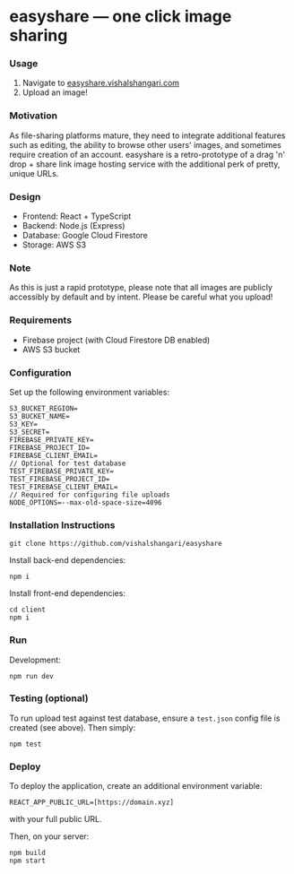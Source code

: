 # easyshare &mdash; one click image sharing

### Usage

1.  Navigate to [easyshare.vishalshangari.com](https://easyshare.vishalshangari.com/)
2.  Upload an image!

### Motivation

As file-sharing platforms mature, they need to integrate additional features such as editing, the ability to browse other users' images, and sometimes require creation of an account. easyshare is a retro-prototype of a drag 'n' drop + share link image hosting service with the additional perk of pretty, unique URLs.

### Design

- Frontend: React + TypeScript
- Backend: Node.js (Express)
- Database: Google Cloud Firestore
- Storage: AWS S3

### Note

As this is just a rapid prototype, please note that all images are publicly accessibly by default and by intent. Please be careful what you upload!

### Requirements

- Firebase project (with Cloud Firestore DB enabled)
- AWS S3 bucket

### Configuration

Set up the following environment variables:

    S3_BUCKET_REGION=
    S3_BUCKET_NAME=
    S3_KEY=
    S3_SECRET=
    FIREBASE_PRIVATE_KEY=
    FIREBASE_PROJECT_ID=
    FIREBASE_CLIENT_EMAIL=
    // Optional for test database
    TEST_FIREBASE_PRIVATE_KEY=
    TEST_FIREBASE_PROJECT_ID=
    TEST_FIREBASE_CLIENT_EMAIL=
    // Required for configuring file uploads
    NODE_OPTIONS=--max-old-space-size=4096

### Installation Instructions

    git clone https://github.com/vishalshangari/easyshare

Install back-end dependencies:

    npm i

Install front-end dependencies:

    cd client
    npm i

### Run

Development:

    npm run dev

### Testing (optional)

To run upload test against test database, ensure a `test.json` config file is created (see above). Then simply:

    npm test

### Deploy

To deploy the application, create an additional environment variable:

    REACT_APP_PUBLIC_URL=[https://domain.xyz]

with your full public URL.

Then, on your server:

    npm build
    npm start
